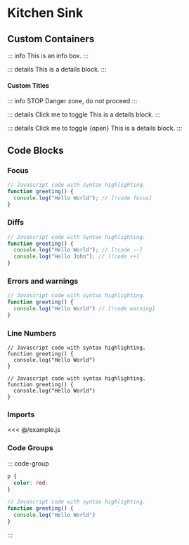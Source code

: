 # Kitchen Sink

## Custom Containers

::: info
This is an info box.
:::

::: details
This is a details block.
:::

#### Custom Titles

::: info STOP
Danger zone, do not proceed
:::

::: details Click me to toggle
This is a details block.
:::

::: details Click me to toggle {open}
This is a details block.
:::

## Code Blocks

### Focus

```js
// Javascript code with syntax highlighting.
function greeting() {
  console.log("Hello World"); // [!code focus]
}
```

### Diffs

```js
// Javascript code with syntax highlighting.
function greeting() {
  console.log("Hello World"); // [!code --]
  console.log("Hello John"); // [!code ++]
}
```

### Errors and warnings

```js
// Javascript code with syntax highlighting.
function greeting() {
  console.log("Hello World") // [!code warning]
}
```

### Line Numbers

```js:line-numbers
// Javascript code with syntax highlighting.
function greeting() {
  console.log("Hello World")
}
```

```js:line-numbers=10
// Javascript code with syntax highlighting.
function greeting() {
  console.log("Hello World")
}
```

### Imports

<<< @/example.js

### Code Groups

::: code-group
```css [main.css]
p {
  color: red;
}
```

```js [main.js]
// Javascript code with syntax highlighting.
function greeting() {
  console.log("Hello World")
}
```
:::
